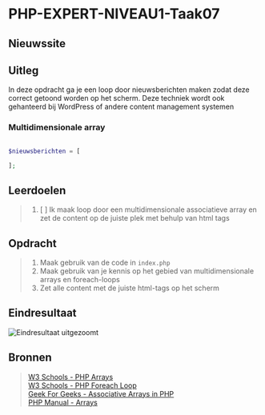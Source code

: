 # PHP-EXPERT-NIVEAU1-Taak07

## Nieuwssite

## Uitleg

In deze opdracht ga je een loop door nieuwsberichten maken zodat deze correct getoond worden op het scherm. Deze techniek wordt ook gehanteerd bij WordPress of andere content management systemen

### Multidimensionale array

```php

$nieuwsberichten = [

];
```

## Leerdoelen

> 1. [ ] Ik maak loop door een multidimensionale associatieve array en zet de content op de juiste plek met behulp van html tags

## Opdracht

> 1. Maak gebruik van de code in `index.php`
> 2. Maak gebruik van je kennis op het gebied van multidimensionale arrays en foreach-loops
> 3. Zet alle content met de juiste html-tags op het scherm

## Eindresultaat

![Eindresultaat uitgezoomt](https://github.com/ROC-van-Amsterdam-College-Amstelland/PHP-EXPERT/blob/master/niveau1/taak07/images/resultaat.png)

## Bronnen

> [W3 Schools - PHP Arrays](https://www.w3schools.com/php/php_arrays_associative.asp)  
> [W3 Schools - PHP Foreach Loop](https://www.w3schools.in/php/looping/foreach/)  
> [Geek For Geeks - Associative Arrays in PHP](https://www.geeksforgeeks.org/associative-arrays-in-php/)  
> [PHP Manual - Arrays](https://www.php.net/manual/en/language.types.array.php)
